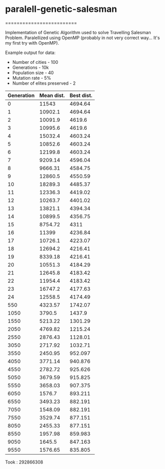 # paralell-genetic-salesman #
=========================

Implementation of Genetic Algorithm used to solve Travelling Salesman Problem.
Paralellized using OpenMP (probably in not very correct way... It's my first try with OpenMP).

Example output for data:

* Number of cities - 100
* Generations - 10k
* Population size - 40
* Mutation rate - 5%
* Number of elites preserved - 2


 |Generation     | Mean dist. | Best dist.|
 |----|----------|------------|
 | 0             | 11543    | 4694.64 |
 | 1             | 10902.1  | 4694.64 |
 | 2             | 10091.9  | 4619.6 |
 | 3             | 10995.6  | 4619.6 |
 | 4             | 15032.4  | 4603.24 |
 | 5             | 10852.6  | 4603.24 |
 | 6             | 12199.8  | 4603.24 |
 | 7             | 9209.14  | 4596.04 |
 | 8             | 9666.31  | 4584.75 |
 | 9             | 12860.5  | 4550.59 |
 | 10            | 18289.3  | 4485.37 |
 | 11            | 12336.3  | 4419.02 |
 | 12            | 10263.7  | 4401.02 |
 | 13            | 13821.1  | 4394.34 |
 | 14            | 10899.5  | 4356.75 |
 | 15            | 8754.72  | 4311 |
 | 16            | 11399    | 4236.84 |
 | 17            | 10726.1  | 4223.07 |
 | 18            | 12694.2  | 4216.41 |
 | 19            | 8339.18  | 4216.41 |
 | 20            | 10551.3  | 4184.29 |
 | 21 | 12645.8  | 4183.42 |
 | 22 | 11954.4 | 4183.42 |
 | 23 | 16747.2 | 4177.63 |
 | 24 | 12558.5 | 4174.49
 | 550 | 4323.57 | 1742.07
 | 1050 | 3790.5 | 1437.9
 | 1550 | 5213.22 | 1301.29
 | 2050 | 4769.82 | 1215.24
 | 2550 | 2876.43 | 1128.01
 | 3050 | 2717.92 | 1032.71
 | 3550 | 2450.95 | 952.097
 | 4050 | 3771.14 | 940.876
 | 4550 | 2782.72 | 925.626
 | 5050 | 3679.59 | 915.825
 | 5550 | 3658.03 | 907.375
 | 6050 | 1576.7 | 893.211
 | 6550 | 3493.23 | 882.191
 | 7050 | 1548.09 | 882.191
 | 7550 | 3529.74 | 877.151
 | 8050 | 2455.33 | 877.151
 | 8550 | 1957.98 | 859.983
 | 9050 | 1645.5 | 847.163
 | 9550 | 1576.65 | 835.805

Took  :  292866308





